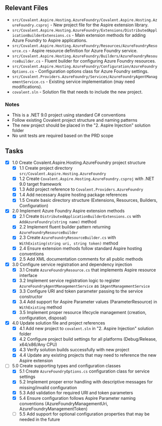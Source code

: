 ## Relevant Files

- `src/Covalent.Aspire.Hosting.AzureFoundry/Covalent.Aspire.Hosting.AzureFoundry.csproj` - New project file for the Aspire extension library.
- `src/Covalent.Aspire.Hosting.AzureFoundry/Extensions/DistributedApplicationBuilderExtensions.cs` - Main extension methods for adding Azure Foundry to Aspire applications.
- `src/Covalent.Aspire.Hosting.AzureFoundry/Resources/AzureFoundryResource.cs` - Aspire resource definition for Azure Foundry service.
- `src/Covalent.Aspire.Hosting.AzureFoundry/Builders/AzureFoundryResourceBuilder.cs` - Fluent builder for configuring Azure Foundry resources.
- `src/Covalent.Aspire.Hosting.AzureFoundry/Configuration/AzureFoundryOptions.cs` - Configuration options class for Azure Foundry settings.
- `src/Covalent.Providers.AzureFoundry/Services/AzureFoundryAgentManagementService.cs` - Existing service implementation (may need modifications).
- `covalent.sln` - Solution file that needs to include the new project.

### Notes

- This is a .NET 9.0 project using standard C# conventions
- Follow existing Covalent project structure and naming patterns
- The new project should be placed in the "2. Aspire Injection" solution folder
- No unit tests are required based on the PRD scope

## Tasks

- [x] 1.0 Create Covalent.Aspire.Hosting.AzureFoundry project structure
  - [x] 1.1 Create project directory `src/Covalent.Aspire.Hosting.AzureFoundry`
  - [x] 1.2 Create `Covalent.Aspire.Hosting.AzureFoundry.csproj` with .NET 9.0 target framework
  - [x] 1.3 Add project reference to `Covalent.Providers.AzureFoundry`
  - [x] 1.4 Add necessary Aspire hosting package references
  - [x] 1.5 Create basic directory structure (Extensions, Resources, Builders, Configuration)

- [x] 2.0 Implement Azure Foundry Aspire extension methods
  - [x] 2.1 Create `DistributedApplicationBuilderExtensions.cs` with `AddAzureFoundry(string name)` method
  - [x] 2.2 Implement fluent builder pattern returning `AzureFoundryResourceBuilder`
  - [x] 2.3 Create `AzureFoundryResourceBuilder.cs` with `WithExisting(string uri, string token)` method
  - [x] 2.4 Ensure extension methods follow standard Aspire hosting conventions
  - [x] 2.5 Add XML documentation comments for all public methods

- [x] 3.0 Configure service registration and dependency injection
  - [x] 3.1 Create `AzureFoundryResource.cs` that implements Aspire resource interface
  - [x] 3.2 Implement service registration logic to register `AzureFoundryAgentManagementService` as `IAgentManagementService`
  - [x] 3.3 Configure URI and token parameter passing to the service constructor
  - [x] 3.4 Add support for Aspire Parameter values (ParameterResource) in `WithExisting` method
  - [x] 3.5 Implement proper resource lifecycle management (creation, configuration, disposal)

- [x] 4.0 Update solution file and project references
  - [x] 4.1 Add new project to `covalent.sln` in "2. Aspire Injection" solution folder
  - [x] 4.2 Configure project build settings for all platforms (Debug/Release, x64/x86/Any CPU)
  - [x] 4.3 Verify solution builds successfully with new project
  - [x] 4.4 Update any existing projects that may need to reference the new Aspire extension

- [ ] 5.0 Create supporting types and configuration classes
  - [x] 5.1 Create `AzureFoundryOptions.cs` configuration class for service settings
  - [x] 5.2 Implement proper error handling with descriptive messages for missing/invalid configuration
  - [x] 5.3 Add validation for required URI and token parameters
  - [x] 5.4 Ensure configuration follows Aspire Parameter naming conventions (AzureFoundryManagementUri, AzureFoundryManagementToken)
  - [ ] 5.5 Add support for optional configuration properties that may be needed in the future